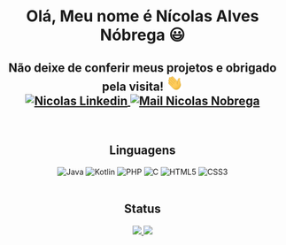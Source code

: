 <div>
  <h1 align="center">Olá, Meu nome é Nícolas Alves Nóbrega</i></a> 😃</h1>
 <h2 <p align="center">Não deixe de conferir meus projetos e obrigado pela visita!
   <img src="https://raw.githubusercontent.com/ABSphreak/ABSphreak/master/gifs/Hi.gif" width="30px">
    <br/>
    <a href="https://www.linkedin.com/in/nicolasnobregadev">
      <img align="center" alt="Nicolas Linkedin" width="22px"             
      src="https://raw.githubusercontent.com/peterthehan/peterthehan/master/assets/linkedin.svg" />
  </a>
  <a href="mailto:nicolas1nobrega@gmail.com">
  <img align="center" alt="Mail Nicolas Nobrega" width="22px" src="https://www.vectorlogo.zone/logos/gmail/gmail-icon.svg" />
</a>

 </h2>

   
<br/>

<div align="center">
	<h2>Linguagens</h2>
  	<img alt="Java" src="https://img.shields.io/badge/Java-ED8B00.svg?&style=for-the-badge&logo=java&logocolor=white"/>
	<img alt="Kotlin" src="https://img.shields.io/badge/kotlin-bf40bf.svg?&style=for-the-badge&logo=kotlin&logoColor=0071e9"/>
  <img alt="PHP" src="https://img.shields.io/badge/php-363b96.svg?style=for-the-badge&logo=php&logoColor=white"/>
	<img alt="C" src="https://img.shields.io/badge/c-%2300599C.svg?&style=for-the-badge&logo=c&logoColor=white"/>
	<img alt="HTML5" src="https://img.shields.io/badge/html5-%23E34F26.svg?style=for-the-badge&logo=html5&logoColor=white"/>
	<img alt="CSS3" src="https://img.shields.io/badge/css3-%231572B6.svg?style=for-the-badge&logo=css3&logoColor=white"/>
  
</div>

<br/>



<div align="center">
	 <h2 <p align="center"> Status </h2> 
  <a href="https://github.com/NicolasNobrega">
  <img height="150em" src="https://github-readme-stats.vercel.app/api?username=NicolasNobrega&show_icons=true&theme=cobalt&include_all_commits=true&count_private=true"/>
  <img height="150em" src="https://github-readme-stats.vercel.app/api/top-langs/?username=NicolasNobrega&layout=compact&langs_count=7&theme=cobalt"/>
</div>
 
  
